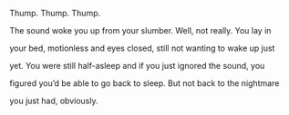 Thump. Thump. Thump.

The sound woke you up from your slumber. Well, not really. You lay in 

your bed, motionless and eyes closed, still not wanting to wake up just 

yet. You were still half-asleep and if you just ignored the sound, you 

figured you’d be able to go back to sleep. But not back to the nightmare

you just had, obviously.